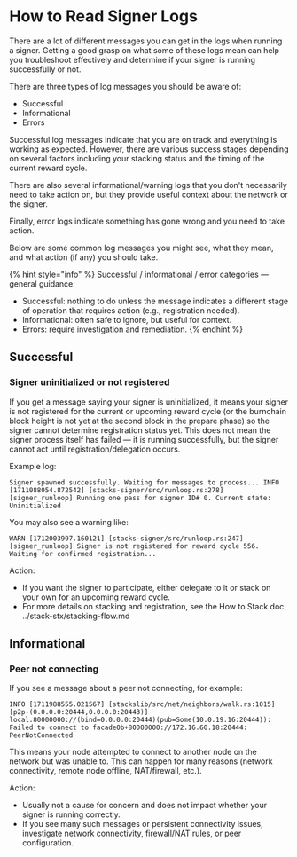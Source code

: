# How to Read Signer Logs

There are a lot of different messages you can get in the logs when running a signer. Getting a good grasp on what some of these logs mean can help you troubleshoot effectively and determine if your signer is running successfully or not.

There are three types of log messages you should be aware of:

* Successful
* Informational
* Errors

Successful log messages indicate that you are on track and everything is working as expected. However, there are various success stages depending on several factors including your stacking status and the timing of the current reward cycle.

There are also several informational/warning logs that you don't necessarily need to take action on, but they provide useful context about the network or the signer.

Finally, error logs indicate something has gone wrong and you need to take action.

Below are some common log messages you might see, what they mean, and what action (if any) you should take.

{% hint style="info" %}
Successful / informational / error categories — general guidance:

* Successful: nothing to do unless the message indicates a different stage of operation that requires action (e.g., registration needed).
* Informational: often safe to ignore, but useful for context.
* Errors: require investigation and remediation.
{% endhint %}

## Successful

### Signer uninitialized or not registered

If you get a message saying your signer is uninitialized, it means your signer is not registered for the current or upcoming reward cycle (or the burnchain block height is not yet at the second block in the prepare phase) so the signer cannot determine registration status yet. This does not mean the signer process itself has failed — it is running successfully, but the signer cannot act until registration/delegation occurs.

Example log:

`Signer spawned successfully. Waiting for messages to process... INFO [1711088054.872542] [stacks-signer/src/runloop.rs:278] [signer_runloop] Running one pass for signer ID# 0. Current state: Uninitialized`

You may also see a warning like:

```
WARN [1712003997.160121] [stacks-signer/src/runloop.rs:247] [signer_runloop] Signer is not registered for reward cycle 556. Waiting for confirmed registration...
```

Action:

* If you want the signer to participate, either delegate to it or stack on your own for an upcoming reward cycle.
* For more details on stacking and registration, see the How to Stack doc: ../stack-stx/stacking-flow.md

## Informational

### Peer not connecting

If you see a message about a peer not connecting, for example:

```
INFO [1711988555.021567] [stackslib/src/net/neighbors/walk.rs:1015] [p2p-(0.0.0.0:20444,0.0.0.0:20443)] local.80000000://(bind=0.0.0.0:20444)(pub=Some(10.0.19.16:20444)): Failed to connect to facade0b+80000000://172.16.60.18:20444: PeerNotConnected
```

This means your node attempted to connect to another node on the network but was unable to. This can happen for many reasons (network connectivity, remote node offline, NAT/firewall, etc.).

Action:

* Usually not a cause for concern and does not impact whether your signer is running correctly.
* If you see many such messages or persistent connectivity issues, investigate network connectivity, firewall/NAT rules, or peer configuration.
